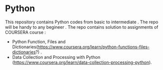 # Python
This repository contains Python codes from basic to intermediate .
The repo will be handy to any begineer .
The repo contains solution to assignments of COURSERA course :
- Python Function, Files and Dictionaries(https://www.coursera.org/learn/python-functions-files-dictionaries?) . 
- Data Collection and Processing with Python (https://www.coursera.org/learn/data-collection-processing-python).
